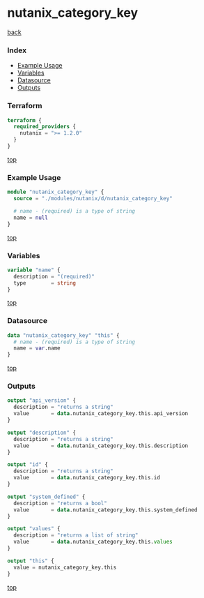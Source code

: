 # nutanix_category_key

[back](../nutanix.md)

### Index

- [Example Usage](#example-usage)
- [Variables](#variables)
- [Datasource](#datasource)
- [Outputs](#outputs)

### Terraform

```terraform
terraform {
  required_providers {
    nutanix = ">= 1.2.0"
  }
}
```

[top](#index)

### Example Usage

```terraform
module "nutanix_category_key" {
  source = "./modules/nutanix/d/nutanix_category_key"

  # name - (required) is a type of string
  name = null
}
```

[top](#index)

### Variables

```terraform
variable "name" {
  description = "(required)"
  type        = string
}
```

[top](#index)

### Datasource

```terraform
data "nutanix_category_key" "this" {
  # name - (required) is a type of string
  name = var.name
}
```

[top](#index)

### Outputs

```terraform
output "api_version" {
  description = "returns a string"
  value       = data.nutanix_category_key.this.api_version
}

output "description" {
  description = "returns a string"
  value       = data.nutanix_category_key.this.description
}

output "id" {
  description = "returns a string"
  value       = data.nutanix_category_key.this.id
}

output "system_defined" {
  description = "returns a bool"
  value       = data.nutanix_category_key.this.system_defined
}

output "values" {
  description = "returns a list of string"
  value       = data.nutanix_category_key.this.values
}

output "this" {
  value = nutanix_category_key.this
}
```

[top](#index)